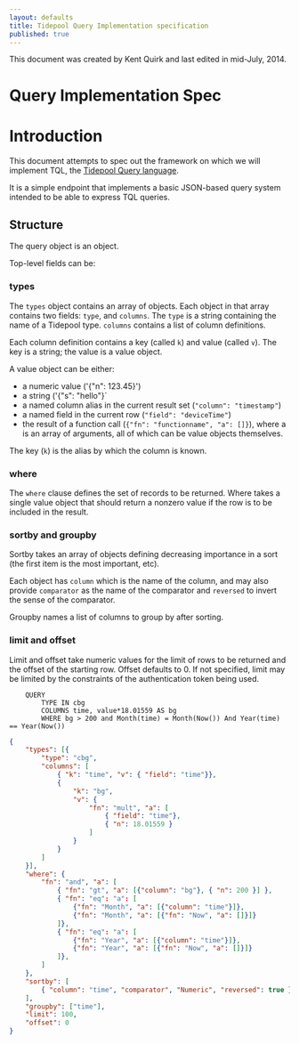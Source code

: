```yaml
---
layout: defaults
title: Tidepool Query Implementation specification
published: true
---
```


This document was created by Kent Quirk and last edited in mid-July, 2014.

# Query Implementation Spec

# Introduction

This document attempts to spec out the framework on which we will implement TQL, the [Tidepool Query language](QueriesAndNotifications.html). 

It is a simple endpoint that implements a basic JSON-based query system intended to be able to express TQL queries.

## Structure

The query object is an object. 

Top-level fields can be:

### types

The `types` object contains an array of objects. Each object in that array contains
two fields: `type`, and `columns`. The `type` is a string containing the name of a
Tidepool type. `columns` contains a list of column definitions.

Each column definition contains a key (called `k`) and value (called `v`). The key is a string; the value is a value object.

A value object can be either: 
  * a numeric value ('{"n": 123.45}')
  * a string ('{"s": "hello"}`
  * a named column alias in the current result set (`"column": "timestamp"`)
  * a named field in the current row (`"field": "deviceTime"`)
  * the result of a function call (`{"fn": "functionname", "a": []}`), where a is an array of arguments, all of which can be value objects themselves.

The key (`k`) is the alias by which the column is known.

### where

The `where` clause defines the set of records to be returned. Where takes a single
value object that should return a nonzero value if the row is to be included in the result.

### sortby and groupby

Sortby takes an array of objects defining decreasing importance in a sort (the first item is the most important, etc). 

Each object has `column` which is the name of the column, and may also provide
`comparator` as the name of the comparator and `reversed` to invert the sense of
the comparator.

Groupby names a list of columns to group by after sorting.

### limit and offset
Limit and offset take numeric values for the limit of rows to be returned and the offset of the starting row. Offset defaults to 0. If not specified, limit may be limited by the constraints of the authentication token being used.

````text
    QUERY
        TYPE IN cbg
        COLUMNS time, value*18.01559 AS bg
        WHERE bg > 200 and Month(time) = Month(Now()) And Year(time) == Year(Now())
````


````json
{
    "types": [{
        "type": "cbg",
        "columns": [
            { "k": "time", "v": { "field": "time"}},
            { 
                "k": "bg", 
                "v": {
                    "fn": "mult", "a": [
                        { "field": "time"}, 
                        { "n": 18.01559 }
                    ]
                }
            }
        ]
    }],
    "where": {
        "fn": "and", "a": [
            { "fn": "gt", "a": [{"column": "bg"}, { "n": 200 }] },
            { "fn": "eq": "a": [
                {"fn": "Month", "a": [{"column": "time"}]}, 
                {"fn": "Month", "a": [{"fn": "Now", "a": []}]}
            ]},
            { "fn": "eq": "a": [
                {"fn": "Year", "a": [{"column": "time"}]}, 
                {"fn": "Year", "a": [{"fn": "Now", "a": []}]}
            ]},
        ]
    },
    "sortby": [
        { "column": "time", "comparator", "Numeric", "reversed": true },
    ],
    "groupby": ["time"],
    "limit": 100,
    "offset": 0
}
````
